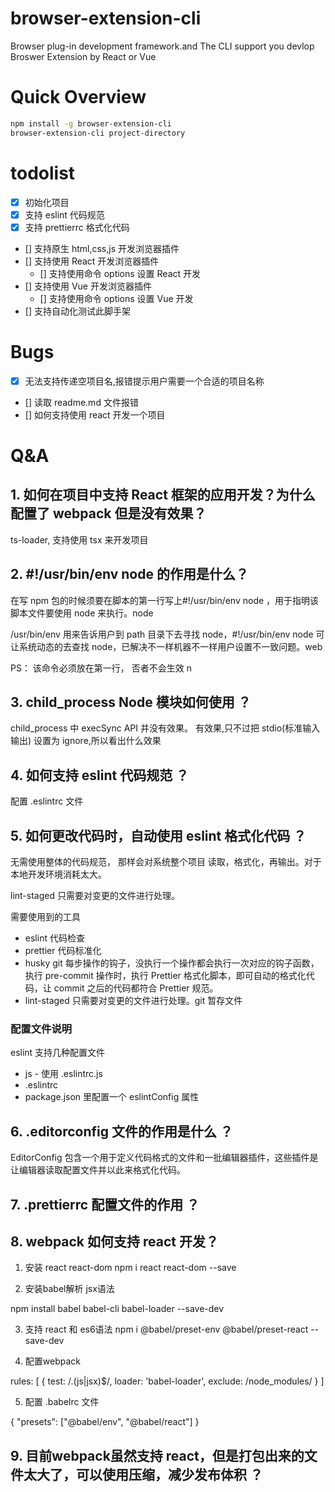 # browser-extension-cli

Browser plug-in development framework.and The CLI support you devlop Broswer Extension by React or Vue

# Quick Overview

```sh
npm install -g browser-extension-cli
browser-extension-cli project-directory
```

# todolist

-   [x] 初始化项目
-   [x] 支持 eslint 代码规范
-   [x] 支持 prettierrc 格式化代码
-   [] 支持原生 html,css,js 开发浏览器插件
-   [] 支持使用 React 开发浏览器插件
    -   [] 支持使用命令 options 设置 React 开发
-   [] 支持使用 Vue 开发浏览器插件
    -   [] 支持使用命令 options 设置 Vue 开发
-   [] 支持自动化测试此脚手架

# Bugs

-   [x] 无法支持传递空项目名,报错提示用户需要一个合适的项目名称
-   [] 读取 readme.md 文件报错
-   [] 如何支持使用 react 开发一个项目

# Q&A

## 1. 如何在项目中支持 React 框架的应用开发？为什么配置了 webpack 但是没有效果？

ts-loader, 支持使用 tsx 来开发项目

## 2. #!/usr/bin/env node 的作用是什么？

在写 npm 包的时候须要在脚本的第一行写上#!/usr/bin/env node ，用于指明该脚本文件要使用 node 来执行。node

/usr/bin/env 用来告诉用户到 path 目录下去寻找 node，#!/usr/bin/env node 可让系统动态的去查找 node，已解决不一样机器不一样用户设置不一致问题。web

PS： 该命令必须放在第一行， 否者不会生效 n

## 3. child_process Node 模块如何使用 ？

child_process 中 execSync API 并没有效果。
有效果,只不过把 stdio(标准输入输出) 设置为 ignore,所以看出什么效果

## 4. 如何支持 eslint 代码规范 ？

配置 .eslintrc 文件

## 5. 如何更改代码时，自动使用 eslint 格式化代码 ？

无需使用整体的代码规范， 那样会对系统整个项目 读取，格式化，再输出。对于本地开发环境消耗太大。

lint-staged 只需要对变更的文件进行处理。

需要使用到的工具

-   eslint 代码检查
-   prettier 代码标准化
-   husky git 每步操作的钩子，没执行一个操作都会执行一次对应的钩子函数，执行 pre-commit 操作时，执行 Prettier 格式化脚本，即可自动的格式化代码，让 commit 之后的代码都符合 Prettier 规范。
-   lint-staged 只需要对变更的文件进行处理。git 暂存文件

### 配置文件说明

eslint 支持几种配置文件

-   js - 使用 .eslintrc.js
-   .eslintrc
-   package.json 里配置一个 eslintConfig 属性

## 6. .editorconfig 文件的作用是什么 ？

EditorConfig 包含一个用于定义代码格式的文件和一批编辑器插件，这些插件是让编辑器读取配置文件并以此来格式化代码。

## 7. .prettierrc 配置文件的作用 ？


## 8.  webpack 如何支持 react 开发？

1. 安装 react react-dom
npm i react react-dom --save

2. 安装babel解析 jsx语法

npm install babel babel-cli babel-loader --save-dev

3. 支持 react 和 es6语法
npm i @babel/preset-env  @babel/preset-react --save-dev

4. 配置webpack

rules: [
  {
    test: /\.(js|jsx)$/,
    loader: 'babel-loader',
    exclude: /node_modules/
  }
]

5. 配置 .babelrc 文件

{
  "presets": ["@babel/env", "@babel/react"]
}

## 9. 目前webpack虽然支持 react，但是打包出来的文件太大了，可以使用压缩，减少发布体积 ？